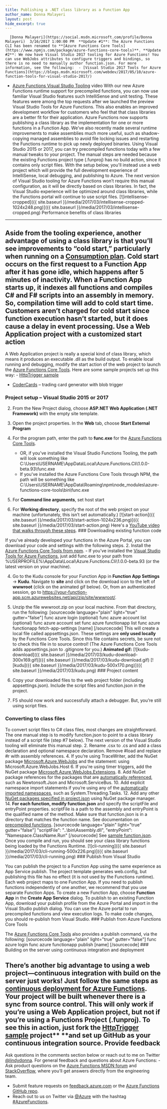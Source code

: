 ```yaml
---
title: Publishing a .NET class library as a Function App
author_name: Donna Malayeri
layout: post
hide_excerpt: true
---
```

      [Donna Malayeri](https://social.msdn.microsoft.com/profile/Donna Malayeri)  3/16/2017 1:00:00 PM  **Update #1**: The Azure Functions CLI has been renamed to **[Azure Functions Core Tools](https://www.npmjs.com/package/azure-functions-core-tools)**. **Update #2**: We now have Visual Studio 2017 tooling for Azure Functions! You can use WebJobs attributes to configure triggers and bindings, so there is no need to manually author function.json. For more information, see the following:  - [Visual Studio 2017 Tools for Azure Functions](https://blogs.msdn.microsoft.com/webdev/2017/05/10/azure-function-tools-for-visual-studio-2017/)
 - [Azure Functions Visual Studio Tooling](https://www.youtube.com/watch?v=BN2sIRrOt8A) video
  With our new Azure Functions runtime support for precompiled functions, you can now use familiar Visual Studio features such IntelliSense and unit testing. These features were among the top requests after we launched the preview Visual Studio Tools for Azure Functions. This also enables an improved development workflow for customers who feel that that class libraries are a better fit for their application. Azure Functions now supports publishing a class library as the implementation for one or more functions in a Function App. We’ve also recently made several runtime improvements to make assemblies much more useful, such as shadow-copying managed assemblies to avoid file locking issues and restarting the Functions runtime to pick up newly deployed binaries. Using Visual Studio 2015 or 2017, you can try precompiled functions today with a few manual tweaks to your project. The manual steps are needed because the existing Functions project type (.funproj) has no build action, since it contains only script files. With the setup below, you'll instead use a web project which will provide the full development experience of IntelliSense, local debugging, and publishing to Azure. The next version of Visual Studio tooling for Azure Functions won’t require this manual configuration, as it will be directly based on class libraries. In fact, the Visual Studio experience will be optimized around class libraries, while the Functions portal will continue to use script files. [![intellisense-cropped]({{ site.baseurl }}/media/2017/03/intellisense-cropped-1024x248.png)]({{ site.baseurl }}/media/2017/03/intellisense-cropped.png) Performance benefits of class libraries
---------------------------------------

 Aside from the tooling experience, another advantage of using a class library is that you’ll see improvements to “cold start,” particularly when running on a [Consumption plan](https://docs.microsoft.com/en-us/azure/azure-functions/functions-scale#service-plan-options). Cold start occurs on the first request to a Function App after it has gone idle, which happens after 5 minutes of inactivity. When a Function App starts up, it indexes all functions and compiles C# and F# scripts into an assembly in memory. So, compilation time will add to cold start time. Customers aren’t charged for cold start since function execution hasn’t started, but it does cause a delay in event processing. Use a Web Application project with a customized start action
------------------------------------------------------------

 A Web Application project is really a special kind of class library, which means it produces an executable .dll as the build output. To enable local running and debugging, modify the start action of the web project to launch the [Azure Functions Core Tools](https://www.npmjs.com/package/azure-functions-core-tools). Here are some sample projects set up this way:  - [HttpTrigger sample](https://github.com/lindydonna/FunctionsAsWebProject)
 - [CoderCards](https://github.com/lindydonna/CoderCardsV2) – trading card generator with blob trigger
  ### Project setup – Visual Studio 2015 or 2017

  2. From the New Project dialog, choose **ASP.NET Web Application (.NET Framework)** with the empty site template.
 4. Open the project properties. In the **Web** tab, choose **Start External Program**
 6. For the program path, enter the path to **func.exe** for the [Azure Functions Core Tools](https://www.npmjs.com/package/azure-functions-core-tools). 
	 - OR, if you've installed the Visual Studio Functions Tooling, the path will look something like C:\Users\USERNAME\AppData\Local\Azure.Functions.Cli\1.0.0-beta.93\func.exe
	 - If you've installed the Azure Functions Core Tools through NPM, the path will be something like C:\Users\USERNAME\AppData\Roaming\npm\node\_modules\azure-functions-core-tools\bin\func.exe
	  
 8. For **Command line arguments**, set host start
 10. For **Working directory**, specify the root of the web project on your machine (unfortunately, this isn’t set automatically.)
  [![start-action]({{ site.baseurl }}/media/2017/03/start-action-1024x236.png)]({{ site.baseurl }}/media/2017/03/start-action.png) Here's a [YouTube video that walks through these steps](https://www.youtube.com/watch?v=R7F92POLGaE). ### Downloading existing function code

 If you’ve already developed your functions in the Azure Portal, you can download your code and settings with the following steps.  2. Install the [Azure Functions Core Tools from npm](https://www.npmjs.com/package/azure-functions-core-tools). 
	 - If you’ve installed the [Visual Studio Tools for Azure Functions](https://blogs.msdn.microsoft.com/webdev/2016/12/01/visual-studio-tools-for-azure-functions/), just add func.exe to your path from %USERPROFILE%\AppData\Local\Azure.Functions.Cli\1.0.0-beta.93 (or the latest version on your machine).
	  
 4. Go to the Kudu console for your Function App in **Function App Settings** -> **Kudu**. Navigate to **site** and click on the download icon to the left of **wwwroot** (click on the animated gif below). Or, from an authenticated session, go to https://your-function-app.scm.azurewebsites.net/api/zip/site/wwwroot/.
 6. Unzip the file wwwroot.zip on your local machine. From that directory, run the following: [sourcecode language="plain" light="true" gutter="false"] func azure login (optional) func azure account list (optional) func azure account set func azure functionapp list func azure functionapp fetch-app-settings [name] [/sourcecode] 
  This will create a local file called appsettings.json. These settings are **only used locally** by the Functions Core Tools. Since this file contains secrets, be sure not to check this file in to source control! (The Azure Functions Core Tools adds appsettings.json to .gitignore for you.) **Animated gif:** [![kudu-download]({{ site.baseurl }}/media/2017/03/kudu-download-300x169.gif)]({{ site.baseurl }}/media/2017/03/kudu-download.gif) [![kudu]({{ site.baseurl }}/media/2017/03/kudu-500x170.png)]({{ site.baseurl }}/media/2017/03/kudu.png) ### Project content

  2. Copy your downloaded files to the web project folder (including appsettings.json). Include the script files and function.json in the project.
 4. F5 should now work and successfully attach a debugger. But, you’re still using script files.
  ### Converting to class files

 To convert script files to C# class files, most changes are straightforward. The one manual step is to modify function.json to point to a class library instead of a script file (step #7 below). The next version of the Visual Studio tooling will eliminate this manual step.  2. Rename .csx to .cs and add a class declaration and optional namespace declaration. Remove #load and replace #r with assembly references.
 4. If you’re using TraceWriter, add the NuGet package [Microsoft.Azure.WebJobs](https://www.nuget.org/packages/Microsoft.Azure.WebJobs) and the statement: using Microsoft.Azure.WebJobs.Host
 6. If you're using timer triggers, add the NuGet package [Microsoft.Azure.WebJobs.Extensions](https://www.nuget.org/packages/Microsoft.Azure.WebJobs.Extensions/).
 8. Add NuGet package references for the packages that are [automatically referenced](https://docs.microsoft.com/en-us/azure/azure-functions/functions-reference-csharp#referencing-external-assemblies), such as Newtonsoft.Json and Microsoft.ServiceBus.
 10. Add explicit namespace import statements if you’re using any of the [automatically imported namespaces](https://docs.microsoft.com/en-us/azure/azure-functions/functions-reference-csharp#importing-namespaces), such as System.Threading.Tasks.
 12. Add any other [NuGet packages specified in project.json](https://docs.microsoft.com/en-us/azure/azure-functions/functions-reference-csharp#package-management) using NuGet package manager.
 14. **For each function, modify function.json** and specify the scriptFile and entryPoint properties. scriptFile is a path to the assembly and entryPoint is the qualified name of the method. Make sure that function.json is in a directory that matches the function name. See documentation on [precompiled functions](https://github.com/Azure/azure-webjobs-sdk-script/wiki/Precompiled-functions). [sourcecode language="plain" light="true" gutter="false"] "scriptFile": "..\\bin\\Assembly.dll", "entryPoint": "Namespace.ClassName.Run" [/sourcecode] See [sample function.json](https://github.com/lindydonna/CoderCardsV2/blob/master/CoderCardsWebsite/CardGenerator/function.json).
  Once you compile and run, you should see your class library functions being loaded by the Functions Runtime. [![cli-running]({{ site.baseurl }}/media/2017/03/cli-running-500x226.png)]({{ site.baseurl }}/media/2017/03/cli-running.png) ### Publish from Visual Studio

 You can publish the project to a Function App using the same experience as App Service publish. The project template generates web.config, but publishing this file has no effect (it is not used by the Functions runtime). Each web project maps to one Function App. If you need to publish functions independently of one another, we recommend that you use separate Function Apps. To create a new Function App, choose **Function App** in the **Create App Service** dialog. To publish to an existing Function App, download your publish profile from the Azure Portal and import in the Visual Studio publish dialog. You can use the Azure portal to run precompiled functions and view execution logs. To make code changes, you should re-publish from Visual Studio. ### Publish from Azure Functions Core Tools

 The [Azure Functions Core Tools](https://www.npmjs.com/package/azure-functions-cli) also provides a publish command, via the following: [sourcecode language="plain" light="true" gutter="false"] func azure login func azure functionapp publish [name] [/sourcecode] ### Building on the server using continuous integration and deployment

 There’s another big advantage to using a web project—continuous integration with build on the server just works! Just follow the same steps as [continuous deployment for Azure Functions](https://docs.microsoft.com/en-us/azure/azure-functions/functions-continuous-deployment). Your project will be built whenever there is a sync from source control. This will only work if you’re using a Web Application project, but not if you’re using a Functions Project (.funproj). To see this in action, just fork the [HttpTrigger sample](https://github.com/lindydonna/FunctionsAsWebProject) project** **and set up GitHub as your continuous integration source. Provide feedback
----------------

 Ask questions in the comments section below or reach out to me on Twitter [@lindydonna](https://twitter.com/lindydonna). For general feedback and questions about Azure Functions:  - Ask product questions on the [Azure Functions MSDN forum](https://social.msdn.microsoft.com/Forums/azure/en-US/home?forum=AzureFunctions) and [StackOverflow](http://stackoverflow.com/questions/tagged/azure-functions), where you’ll get answers directly from the engineering team.
 - Submit feature requests on [feedback.azure.com](https://feedback.azure.com/forums/355860-azure-functions) or the [Azure Functions GitHub repo](https://github.com/Azure/Azure-Functions).
 - Reach out to us on Twitter via [@Azure](https://twitter.com/azure) with the hashtag [#AzureFunctions](https://twitter.com/search?q=%23azurefunctions).
      
